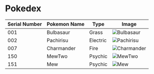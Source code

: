 # Pokedex
| Serial Number | Pokemon Name | Type | Image |
| --- |---| ---| --- |
| 001 | Bulbasaur | Grass | ![Bulbasaur](https://cdn.bulbagarden.net/upload/2/21/001Bulbasaur.png)|
|002| Pachirisu | Electric | ![Pachirisu](https://assets.pokemon.com/assets/cms2/img/pokedex/full/417.png)|
|007| Charmander | Fire | ![Charmander](https://assets.pokemon.com/assets/cms2/img/pokedex/full/004.png)|
|150| MewTwo | Psychic | ![MewTwo](https://assets.pokemon.com/assets/cms2/img/pokedex/full/150.png)|
|151| Mew | Psychic | ![Mew](https://assets.pokemon.com/assets/cms2/img/pokedex/full/151.png)|

